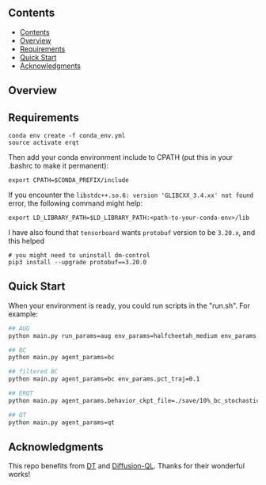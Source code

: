 ## Contents

- [Contents](#contents)
- [Overview](#overview)
- [Requirements](#requirements)
- [Quick Start](#quick-start)
- [Acknowledgments](#acknowledgments)


## Overview

## Requirements
```console
conda env create -f conda_env.yml
source activate erqt
```

Then add your conda environment include to CPATH (put this in your .bashrc to make it permanent):

```console
export CPATH=$CONDA_PREFIX/include
```

If you encounter the `libstdc++.so.6: version 'GLIBCXX_3.4.xx' not found` error, the following command might help:

```console
export LD_LIBRARY_PATH=$LD_LIBRARY_PATH:<path-to-your-conda-env>/lib
```

I have also found that `tensorboard` wants `protobuf` version to be `3.20.x`, and this helped

```console
# you might need to uninstall dm-control
pip3 install --upgrade protobuf==3.20.0
```

## Quick Start

When your environment is ready, you could run scripts in the "run.sh". For example:

``` Bash
## AUG
python main.py run_params=aug env_params=halfcheetah_medium env_params.pct_traj=0.1

## BC
python main.py agent_params=bc 

## filtered BC
python main.py agent_params=bc env_params.pct_traj=0.1

## ERQT
python main.py agent_params.behavior_ckpt_file=./save/10%_bc_stochastic-halfcheetah-medium-replay-123-250324-112957/epoch_15.pth env_params.use_aug=true env_params.pct_traj=0.1 

## QT
python main.py agent_params=qt
```

## Acknowledgments

This repo benefits from [DT](https://github.com/kzl/decision-transformer) and [Diffusion-QL](https://github.com/Zhendong-Wang/Diffusion-Policies-for-Offline-RL). Thanks for their wonderful works!

